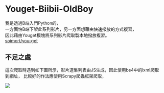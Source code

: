 # Youget-Biibii-OldBoy
我是透過B站入門Python的，  
一方面怕B站下架此系列影片，另一方面想藉由快速撥放的方式複習，  
因此藉由Youget模塊將系列影片爬取製本地撥放複習。  
[soimort/you-get](https://github.com/soimort/you-get)  


## 不足之處
這次爬取時遇到如下圖所示，影片選集列表由JS生成，因此使用bs4中的lxml爬取到網址，
比較好的作法應使用Scrapy爬蟲框架爬取，  

![](https://i.imgur.com/jpFaozW.png)